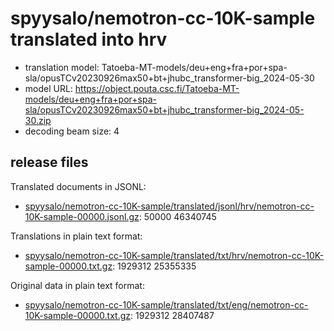 # spyysalo/nemotron-cc-10K-sample translated into hrv

* translation model: Tatoeba-MT-models/deu+eng+fra+por+spa-sla/opusTCv20230926max50+bt+jhubc_transformer-big_2024-05-30
* model URL: https://object.pouta.csc.fi/Tatoeba-MT-models/deu+eng+fra+por+spa-sla/opusTCv20230926max50+bt+jhubc_transformer-big_2024-05-30.zip
* decoding beam size: 4

## release files

Translated documents in JSONL:
* [spyysalo/nemotron-cc-10K-sample/translated/jsonl/hrv/nemotron-cc-10K-sample-00000.jsonl.gz](https://object.pouta.csc.fi/OELLM-synthetic/spyysalo/nemotron-cc-10K-sample/translated/jsonl/hrv/nemotron-cc-10K-sample-00000.jsonl.gz):   50000 46340745

Translations in plain text format:
* [spyysalo/nemotron-cc-10K-sample/translated/txt/hrv/nemotron-cc-10K-sample-00000.txt.gz](https://object.pouta.csc.fi/OELLM-synthetic/spyysalo/nemotron-cc-10K-sample/translated/txt/hrv/nemotron-cc-10K-sample-00000.txt.gz): 1929312 25355335

Original data in plain text format:
* [spyysalo/nemotron-cc-10K-sample/translated/txt/eng/nemotron-cc-10K-sample-00000.txt.gz](https://object.pouta.csc.fi/OELLM-synthetic/spyysalo/nemotron-cc-10K-sample/translated/txt/eng/nemotron-cc-10K-sample-00000.txt.gz): 1929312 28407487
